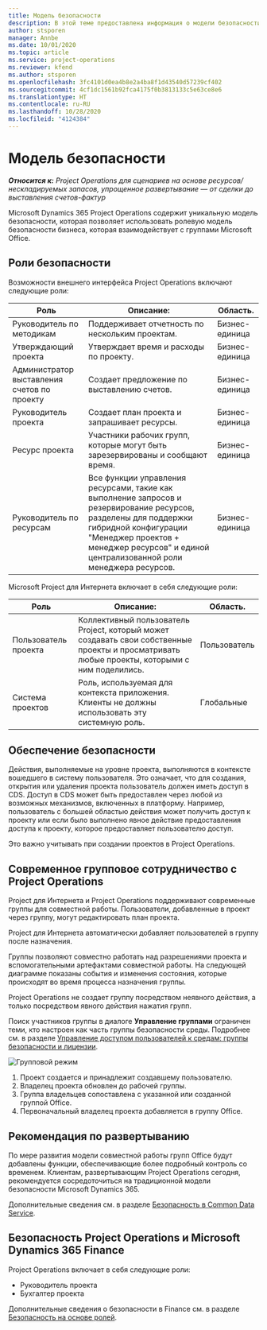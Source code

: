 ```yaml
---
title: Модель безопасности
description: В этой теме предоставлена информация о модели безопасности в Dynamics 365 Project Operations.
author: stsporen
manager: Annbe
ms.date: 10/01/2020
ms.topic: article
ms.service: project-operations
ms.reviewer: kfend
ms.author: stsporen
ms.openlocfilehash: 3fc4101d0ea4b8e2a4ba8f1d43540d57239cf402
ms.sourcegitcommit: 4cf1dc1561b92fca4175f0b3813133c5e63ce8e6
ms.translationtype: HT
ms.contentlocale: ru-RU
ms.lasthandoff: 10/28/2020
ms.locfileid: "4124384"
---
```

# <a name="security-model"></a>Модель безопасности

_**Относится к:** Project Operations для сценариев на основе ресурсов/нескладируемых запасов, упрощенное развертывание — от сделки до выставления счетов-фактур_

Microsoft Dynamics 365 Project Operations содержит уникальную модель безопасности, которая позволяет использовать ролевую модель безопасности бизнеса, которая взаимодействует с группами Microsoft Office. 


## <a name="security-roles"></a>Роли безопасности
Возможности внешнего интерфейса Project Operations включают следующие роли:

| Роль                          | Описание:                                                                                                                                                                 | Область. |
|-------------------------------|-----------------------------------------------------------------------------------------------------------------------------------------------------------------------------|------|
| Руководитель по методикам              | Поддерживает отчетность по нескольким проектам.                                                                                                            | Бизнес-единица              |
| Утверждающий проекта              | Утверждает время и расходы по проекту.                                                                                                                              | Бизнес-единица |
| Администратор выставления счетов по проекту | Создает предложение по выставлению счетов.                                                                                                                                                 | Бизнес-единица |
| Руководитель проекта               | Создает план проекта и запрашивает ресурсы.                                                                                                                              | Бизнес-единица |
| Ресурс проекта              | Участники рабочих групп, которые могут быть зарезервированы и сообщают время.                                                                                                          | Бизнес-единица|
| Руководитель по ресурсам              | Все функции управления ресурсами, такие как выполнение запросов и резервирование ресурсов, разделены для поддержки гибридной конфигурации "Менеджер проектов + менеджер ресурсов" и единой централизованной роли менеджера ресурсов. | Бизнес-единица |


Microsoft Project для Интернета включает в себя следующие роли:

| Роль           | Описание:                                                                                                        | Область.  |
|----------------|--------------------------------------------------------------------------------------------------------------------|--------|
| Пользователь проекта   | Коллективный пользователь Project, который может создавать свои собственные проекты и просматривать любые проекты, которыми с ним поделились. | Пользователь   |
| Система проектов | Роль, используемая для контекста приложения. Клиенты не должны использовать эту системную роль.                                    | Глобальные |

## <a name="security-enforcement"></a>Обеспечение безопасности
Действия, выполняемые на уровне проекта, выполняются в контексте вошедшего в систему пользователя. Это означает, что для создания, открытия или удаления проекта пользователь должен иметь доступ в CDS. Доступ в CDS может быть предоставлен через любой из возможных механизмов, включенных в платформу. Например, пользователь с большей областью действия может получить доступ к проекту или если было выполнено явное действие предоставления доступа к проекту, которое предоставляет пользователю доступ.

Это важно учитывать при создании проектов в Project Operations.

## <a name="modern-group-collaboration-with-project-operations"></a>Современное групповое сотрудничество с Project Operations
Project для Интернета и Project Operations поддерживают современные группы для совместной работы. Пользователи, добавленные в проект через группу, могут редактировать план проекта.

Project для Интернета автоматически добавляет пользователей в группу после назначения.

Группы позволяют совместно работать над разрешениями проекта и вспомогательными артефактами совместной работы. На следующей диаграмме показаны события и изменения состояния, которые происходят во время процесса назначения группы.

Project Operations не создает группу посредством неявного действия, а только посредством явного действия нажатия групп.

Поиск участников группы в диалоге **Управление группами** ограничен теми, кто настроен как часть группы безопасности среды. Подробнее см. в разделе [Управление доступом пользователей к средам: группы безопасности и лицензии](https://docs.microsoft.com/power-platform/admin/control-user-access).

![Групповой режим](./media/groupsmode.png)

1. Проект создается и принадлежит создавшему пользователю.
2. Владелец проекта обновлен до рабочей группы.
3. Группа владельцев сопоставлена с указанной или созданной группой Office.
4. Первоначальный владелец проекта добавляется в группу Office.

## <a name="deployment-recommendation"></a>Рекомендация по развертыванию
По мере развития модели совместной работы групп Office будут добавлены функции, обеспечивающие более подробный контроль со временем. Клиентам, развертывающим Project Operations сегодня, рекомендуется сосредоточиться на традиционной модели безопасности Microsoft Dynamics 365.

Дополнительные сведения см. в разделе [Безопасность в Common Data Service](https://docs.microsoft.com/power-platform/admin/wp-security).

## <a name="project-operations-and-microsoft-dynamics-365-finance-security"></a>Безопасность Project Operations и Microsoft Dynamics 365 Finance
Project Operations включает в себя следующие роли:

- Руководитель проекта
- Бухгалтер проекта

Дополнительные сведения о безопасности в Finance см. в разделе [Безопасность на основе ролей](https://docs.microsoft.com/dynamics365/fin-ops-core/dev-itpro/sysadmin/role-based-security).



